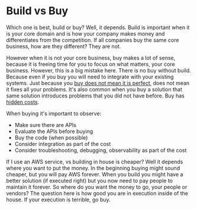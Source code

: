 # Build vs Buy

Which one is best, build or buy? Well, it depends. Build is important when it is your core domain and is how your company makes money and differentiates from the competition. If all companies buy the same core business, how are they different? They are not.

However when it is not your core business, buy makes a lot of sense, because it is freeing time for you to focus on what matters, your core business. However, this is a big mistake here. There is no buy without build. Because even if you buy you will need to integrate with your existing systems. Just because you [buy does not mean it is perfect](https://diego-pacheco.blogspot.com/2024/12/proprietary-systems-and-distributed.html), does not mean it fixes all your problems. It's also common when you buy a solution that same solution introduces problems that you did not have before. Buy has [hidden costs](https://diego-pacheco.blogspot.com/2020/06/software-architecture-hidden-costs.html).

When buying it's important to observe:
* Make sure there are APIs
* Evaluate the APIs before buying
* Buy the code (when possible)
* Consider integration as part of the cost
* Consider troubleshooting, debugging, observability as part of the cost

If I use an AWS service, vs building in house is cheaper? Well it depends where you want to put the money. In the beginning buying might sound cheaper, but you will pay AWS forever. When you build you might have a better solution (if executed right) but you now need to pay people to maintain it forever. So where do you want the money to go, your people or vendors? The question here is how good you are in execution inside of the house. If your execution is terrible, go buy.